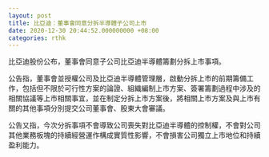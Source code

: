 ```yaml
---
layout: post
title: 比亞迪：董事會同意分拆半導體子公司上市
date: 2020-12-30 20:44:52.000000000 +08:00
categories: rthk
---
```


比亞迪股份公布，董事會同意子公司比亞迪半導體籌劃分拆上市事項。

公告指，董事會並授權公司及比亞迪半導體管理層，啟動分拆上市的前期籌備工作，包括但不限於可行性方案的論證、組織編制上市方案、簽署籌劃過程中涉及的相關協議等上市相關事宜，並在制定分拆上市方案後，將相關上市方案及與上市有關的其他事項分別提交公司董事會、股東大會審議。

公告又指，今次分拆事項不會導致公司喪失對比亞迪半導體的控制權，不會對公司其他業務板塊的持續經營運作構成實質性影響，不會損害公司獨立上市地位和持續盈利能力。
